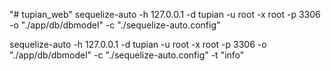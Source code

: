 "# tupian_web" 
sequelize-auto -h 127.0.0.1 -d tupian -u root -x root -p 3306 -o "./app/db/dbmodel" -c "./sequelize-auto.config"

sequelize-auto -h 127.0.0.1 -d tupian -u root -x root -p 3306 -o "./app/db/dbmodel" -c "./sequelize-auto.config" -t "info"
